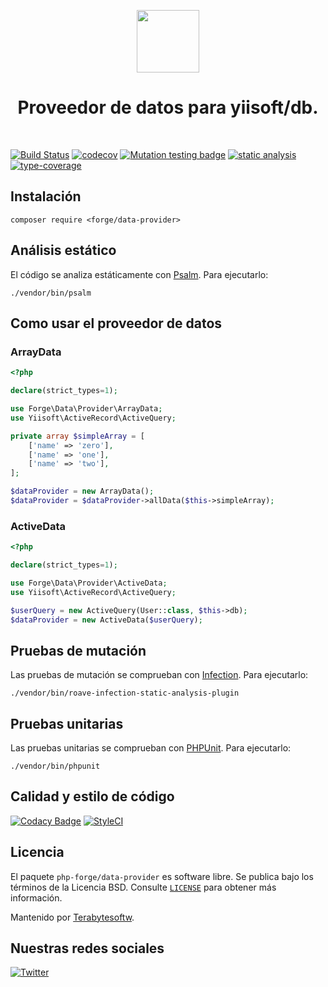 <p align="center">
    <a href="https://github.com/php-forge/data-provider" target="_blank">
        <img src="https://avatars.githubusercontent.com/u/103309199?s=400&u=ca3561c692f53ed7eb290d3bb226a2828741606f&v=4" height="100px">
    </a>
    <h1 align="center">Proveedor de datos para yiisoft/db.</h1>
    <br>
</p>

[![Build Status](https://github.com/php-forge/data-provider/workflows/build/badge.svg)](https://github.com/php-forge/data-provider/actions?query=workflow%3Abuild)
[![codecov](https://codecov.io/gh/php-forge/data-provider/branch/main/graph/badge.svg?token=KB6T5KMGED)](https://codecov.io/gh/php-forge/data-provider)
[![Mutation testing badge](https://img.shields.io/endpoint?style=flat&url=https%3A%2F%2Fbadge-api.stryker-mutator.io%2Fgithub.com%2Fphp-forge%2Ftemplate%2Fmain)](https://dashboard.stryker-mutator.io/reports/github.com/php-forge/data-provider/main)
[![static analysis](https://github.com/php-forge/data-provider/workflows/static%20analysis/badge.svg)](https://github.com/php-forge/data-provider/actions?query=workflow%3A%22static+analysis%22)
[![type-coverage](https://shepherd.dev/github/php-forge/data-provider/coverage.svg)](https://shepherd.dev/github/php-forge/data-provider)

## Instalación

```shell
composer require <forge/data-provider>
```

## Análisis estático

El código se analiza estáticamente con [Psalm](https://psalm.dev/docs). Para ejecutarlo:

```shell
./vendor/bin/psalm
```

## Como usar el proveedor de datos

### ArrayData

```php
<?php

declare(strict_types=1);

use Forge\Data\Provider\ArrayData;
use Yiisoft\ActiveRecord\ActiveQuery;

private array $simpleArray = [
    ['name' => 'zero'],
    ['name' => 'one'],
    ['name' => 'two'],
];

$dataProvider = new ArrayData();
$dataProvider = $dataProvider->allData($this->simpleArray);
```

### ActiveData

```php
<?php

declare(strict_types=1);

use Forge\Data\Provider\ActiveData;
use Yiisoft\ActiveRecord\ActiveQuery;

$userQuery = new ActiveQuery(User::class, $this->db);
$dataProvider = new ActiveData($userQuery);
```


## Pruebas de mutación

Las pruebas de mutación se comprueban con [Infection](https://infection.github.io/). Para ejecutarlo:

```shell
./vendor/bin/roave-infection-static-analysis-plugin
```

## Pruebas unitarias

Las pruebas unitarias se comprueban con [PHPUnit](https://phpunit.de/). Para ejecutarlo:

```shell
./vendor/bin/phpunit
```

## Calidad y estilo de código

[![Codacy Badge](https://app.codacy.com/project/badge/Grade/54109a976d414636883dff0993fc96b6)](https://www.codacy.com/gh/php-forge/data-provider/dashboard?utm_source=github.com&amp;utm_medium=referral&amp;utm_content=php-forge/data-provider&amp;utm_campaign=Badge_Grade)
[![StyleCI](https://github.styleci.io/repos/518593668/shield?branch=main)](https://github.styleci.io/repos/518593668/shield?branch=main)

## Licencia

El paquete `php-forge/data-provider` es software libre. Se publica bajo los términos de la Licencia BSD.
Consulte [`LICENSE`](./LICENSE.md) para obtener más información.

Mantenido por [Terabytesoftw](https://github.com/terabytesoftw).

## Nuestras redes sociales

[![Twitter](https://img.shields.io/badge/twitter-follow-1DA1F2?logo=twitter&logoColor=1DA1F2&labelColor=555555?style=flat)](https://twitter.com/PhpForge)
